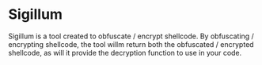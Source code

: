 # Sigillum
Sigillum is a tool created to obfuscate / encrypt shellcode. By obfuscating / encrypting shellcode, the tool willm return both the obfuscated / encrypted shellcode, as will it provide the decryption function to use in your code. 